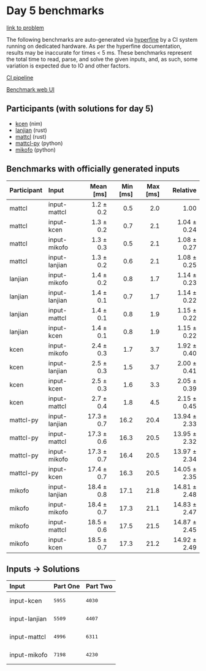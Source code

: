 # Day 5 benchmarks

[link to problem](https://adventofcode.com/2024/day/5)

The following benchmarks are auto-generated via
[hyperfine](https://github.com/sharkdp/hyperfine) by a CI system running on
dedicated hardware. As per the hyperfine documentation, results may be
inaccurate for times < 5 ms. These benchmarks represent the total time to read,
parse, and solve the given inputs, and, as such, some variation is expected due
to IO and other factors.

[CI pipeline](http://ci.papercode.net:8080/teams/main/pipelines/aoc2024)

[Benchmark web UI](https://aoc.ancalagon.black)


## Participants (with solutions for day 5)

- [kcen](https://github.com/kcen/aoc2024) (nim)
- [lanjian](https://github.com/lanjian/aoc-2024) (rust)
- [mattcl](https://github.com/mattcl/aoc2024) (rust)
- [mattcl-py](https://github.com/mattcl/aoc2024-py) (python)
- [mikofo](https://github.com/mikofo/aoc2024) (python)


## Benchmarks with officially generated inputs

| Participant | Input | Mean [ms] | Min [ms] | Max [ms] | Relative |
|:---|:---|---:|---:|---:|---:|
| mattcl | input-mattcl | 1.2 ± 0.2 | 0.5 | 2.0 | 1.00 |
| mattcl | input-kcen | 1.3 ± 0.2 | 0.7 | 2.1 | 1.04 ± 0.24 |
| mattcl | input-mikofo | 1.3 ± 0.3 | 0.5 | 2.1 | 1.08 ± 0.27 |
| mattcl | input-lanjian | 1.3 ± 0.2 | 0.6 | 2.1 | 1.08 ± 0.25 |
| lanjian | input-mikofo | 1.4 ± 0.2 | 0.8 | 1.7 | 1.14 ± 0.23 |
| lanjian | input-lanjian | 1.4 ± 0.1 | 0.7 | 1.7 | 1.14 ± 0.22 |
| lanjian | input-mattcl | 1.4 ± 0.1 | 0.8 | 1.9 | 1.15 ± 0.22 |
| lanjian | input-kcen | 1.4 ± 0.1 | 0.8 | 1.9 | 1.15 ± 0.22 |
| kcen | input-mikofo | 2.4 ± 0.3 | 1.7 | 3.7 | 1.92 ± 0.40 |
| kcen | input-lanjian | 2.5 ± 0.3 | 1.5 | 3.7 | 2.00 ± 0.41 |
| kcen | input-kcen | 2.5 ± 0.3 | 1.6 | 3.3 | 2.05 ± 0.39 |
| kcen | input-mattcl | 2.7 ± 0.4 | 1.8 | 4.5 | 2.15 ± 0.45 |
| mattcl-py | input-lanjian | 17.3 ± 0.7 | 16.2 | 20.4 | 13.94 ± 2.33 |
| mattcl-py | input-mattcl | 17.3 ± 0.6 | 16.3 | 20.5 | 13.95 ± 2.32 |
| mattcl-py | input-mikofo | 17.3 ± 0.7 | 16.4 | 20.5 | 13.97 ± 2.34 |
| mattcl-py | input-kcen | 17.4 ± 0.7 | 16.3 | 20.5 | 14.05 ± 2.35 |
| mikofo | input-lanjian | 18.4 ± 0.8 | 17.1 | 21.8 | 14.81 ± 2.48 |
| mikofo | input-mikofo | 18.4 ± 0.7 | 17.3 | 21.1 | 14.83 ± 2.47 |
| mikofo | input-mattcl | 18.5 ± 0.6 | 17.5 | 21.5 | 14.87 ± 2.45 |
| mikofo | input-kcen | 18.5 ± 0.7 | 17.3 | 21.2 | 14.92 ± 2.49 |


## Inputs -> Solutions

| Input | Part One | Part Two |
|:---|:---|:---|
|input-kcen|<pre>5955</pre>|<pre>4030</pre>|
|input-lanjian|<pre>5509</pre>|<pre>4407</pre>|
|input-mattcl|<pre>4996</pre>|<pre>6311</pre>|
|input-mikofo|<pre>7198</pre>|<pre>4230</pre>|